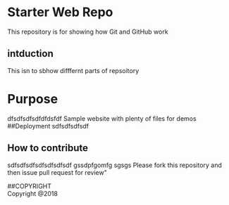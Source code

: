 # Starter Web Repo

This repository is for showing how Git and GitHub work
## intduction
This isn to sbhow difffernt parts of repsoitory
# Purpose
dfsdfsdfsdfdfdsfdf
Sample website with plenty of files for demos
##Deployment
sdfsdfsdfsdf
## How to contribute
sdfsdfsdfsdfsdfsdfsdf
gssdpfgomfg
sgsgs
Please fork this repository and then issue pull request for review"

##COPYRIGHT\
Copyright @2018
